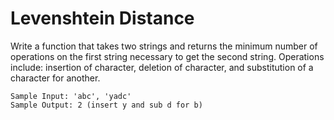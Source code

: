 # Levenshtein Distance
Write a function that takes two strings and returns the minimum number of operations on the first string necessary to get the second string. Operations include: insertion of character, deletion of character, and substitution of a character for another.

```
Sample Input: 'abc', 'yadc'
Sample Output: 2 (insert y and sub d for b)
```
